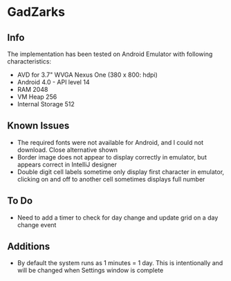 GadZarks
========

Info
----

The implementation has been tested on Android Emulator with following characteristics:
- AVD for 3.7" WVGA Nexus One (380 x 800: hdpi)
- Android 4.0 - API level 14
- RAM 2048
- VM Heap 256
- Internal Storage 512 

Known Issues
------------

- The required fonts were not available for Android, and I could not download. Close alternative shown
- Border image does not appear to display correctly in emulator, but appears correct in IntelliJ designer
- Double digit cell labels sometime only display first character in emulator, clicking on and off to another cell sometimes displays full number

To Do
-----

- Need to add a timer to check for day change and update grid on a day change event

Additions
---------

- By default the system runs as 1 minutes = 1 day. This is intentionally and will be changed when Settings window is complete

